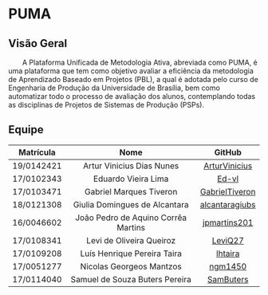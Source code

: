 # PUMA

## Visão Geral
&emsp;&emsp;A Plataforma Unificada de Metodologia Ativa, abreviada como PUMA, é uma plataforma que tem como objetivo avaliar a eficiência da metodologia de Aprendizado Baseado em Projetos (PBL), a qual é adotada pelo curso de Engenharia de Produção da Universidade de Brasília, bem como automatizar todo o processo de avaliação dos alunos, contemplando todas as disciplinas de Projetos de Sistemas de Produção (PSPs).

## Equipe

|Matrícula|Nome|GitHub|
|:---:|:---:|:---:|
|19/0142421|Artur Vinicius Dias Nunes|[ArturVinicius](https://github.com/ArturVinicius)|
|17/0102343|Eduardo Vieira Lima| [Ed-vl](https://github.com/ed-vl)|
|17/0103471|Gabriel Marques Tiveron| [GabrielTiveron](https://github.com/GabrielTiveron)|
|18/0121308|Giulia Domingues de Alcantara|[alcantaragiubs](https://github.com/alcantaragiubs)|
|16/0046602|João Pedro de Aquino Corrêa Martins|[jpmartins201](https://github.com/jpmartins201)|
|17/0108341|Levi de Oliveira Queiroz|[LeviQ27](https://github.com/LeviQ27)|
|17/0109208|Luís Henrique Pereira Taira|[lhtaira](https://github.com/lhtaira)|
|17/0051277|Nicolas Georgeos Mantzos|[ngm1450](https://github.com/ngm1450)|
|17/0114040|Samuel de Souza Buters Pereira|[SamButers](https://github.com/SamButers)|
